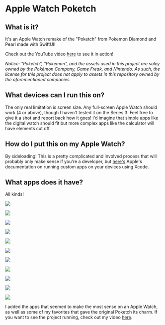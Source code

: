 # Apple Watch Poketch

## What is it?

It's an Apple Watch remake of the "Poketch" from Pokemon Diamond and Pearl made with SwiftUI!

Check out the YouTube video [here](https://www.youtube.com/watch?v=EW62MN3cy_k) to see it in action!

_Notice: "Poketch", "Pokemon", and the assets used in this project are soley owned by the Pokémon Company, Game Freak, and Nintendo. As such, the license for this project does not apply to assets in this repository owned by the aforementioned companies._

## What devices can I run this on?

The only real limitation is screen size. Any full-screen Apple Watch should work (4 or above), though I haven't tested it on the Series 3. Feel free to give it a shot and report back how it goes! I'd imagine that simple apps like the digital watch should fit but more complex apps like the calculator will have elements cut off.

## How do I put this on my Apple Watch?

By sideloading! This is a pretty complicated and involved process that will probably only make sense if you're a developer, but [here's](https://developer.apple.com/documentation/xcode/running-your-app-in-the-simulator-or-on-a-device) Apple's documentation on running custom apps on your devices using Xcode.

## What apps does it have?

All kinds!

![](/Resources/device-screenshots/simulator-screenshot-digital-watch.png)

![](/Resources/device-screenshots/simulator-screenshot-calculator.png)

![](/Resources/device-screenshots/simulator-screenshot-pedometer.png)

![](/Resources/device-screenshots/simulator-screenshot-dowsing-machine.png)

![](/Resources/device-screenshots/simulator-screenshot-counter.png)

![](/Resources/device-screenshots/simulator-screenshot-analog-watch.png)

![](/Resources/device-screenshots/simulator-screenshot-marking-map.png)

![](/Resources/device-screenshots/simulator-screenshot-coin-toss.png)

![](/Resources/device-screenshots/simulator-screenshot-move-tester.png)

![](/Resources/device-screenshots/simulator-screenshot-color-changer-green.png)

![](/Resources/device-screenshots/simulator-screenshot-color-changer-stopwatch.png)

I added the apps that seemed to make the most sense on an Apple Watch, as well as some of my favorites that gave the original Poketch its charm. If you want to see the project running, check out my video [here](https://www.youtube.com/watch?v=EW62MN3cy_k).
